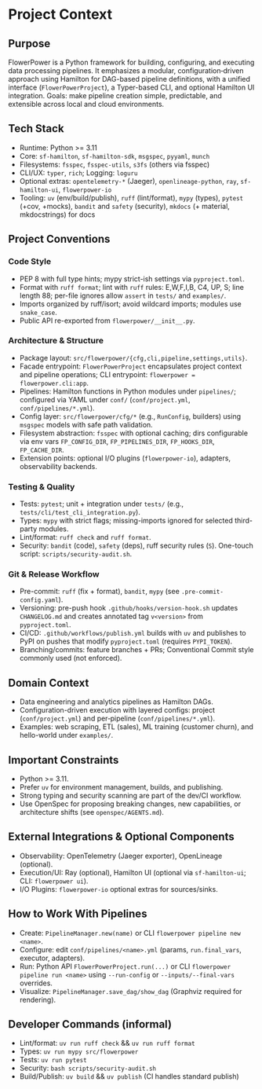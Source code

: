 # Project Context

## Purpose
FlowerPower is a Python framework for building, configuring, and executing data processing pipelines. It emphasizes a modular, configuration‑driven approach using Hamilton for DAG-based pipeline definitions, with a unified interface (`FlowerPowerProject`), a Typer-based CLI, and optional Hamilton UI integration. Goals: make pipeline creation simple, predictable, and extensible across local and cloud environments.

## Tech Stack
- Runtime: Python >= 3.11
- Core: `sf-hamilton`, `sf-hamilton-sdk`, `msgspec`, `pyyaml`, `munch`
- Filesystems: `fsspec`, `fsspec-utils`, `s3fs` (others via fsspec)
- CLI/UX: `typer`, `rich`; Logging: `loguru`
- Optional extras: `opentelemetry-*` (Jaeger), `openlineage-python`, `ray`, `sf-hamilton-ui`, `flowerpower-io`
- Tooling: `uv` (env/build/publish), `ruff` (lint/format), `mypy` (types), `pytest` (+cov, +mocks), `bandit` and `safety` (security), `mkdocs` (+ material, mkdocstrings) for docs

## Project Conventions

### Code Style
- PEP 8 with full type hints; mypy strict-ish settings via `pyproject.toml`.
- Format with `ruff format`; lint with `ruff` rules: E,W,F,I,B, C4, UP, S; line length 88; per-file ignores allow `assert` in `tests/` and `examples/`.
- Imports organized by ruff/isort; avoid wildcard imports; modules use `snake_case`.
- Public API re-exported from `flowerpower/__init__.py`.

### Architecture & Structure
- Package layout: `src/flowerpower/{cfg,cli,pipeline,settings,utils}`.
- Facade entrypoint: `FlowerPowerProject` encapsulates project context and pipeline operations; CLI entrypoint: `flowerpower = flowerpower.cli:app`.
- Pipelines: Hamilton functions in Python modules under `pipelines/`; configured via YAML under `conf/` (`conf/project.yml`, `conf/pipelines/*.yml`).
- Config layer: `src/flowerpower/cfg/*` (e.g., `RunConfig`, builders) using `msgspec` models with safe path validation.
- Filesystem abstraction: `fsspec` with optional caching; dirs configurable via env vars `FP_CONFIG_DIR`, `FP_PIPELINES_DIR`, `FP_HOOKS_DIR`, `FP_CACHE_DIR`.
- Extension points: optional I/O plugins (`flowerpower-io`), adapters, observability backends.

### Testing & Quality
- Tests: `pytest`; unit + integration under `tests/` (e.g., `tests/cli/test_cli_integration.py`).
- Types: `mypy` with strict flags; missing-imports ignored for selected third-party modules.
- Lint/format: `ruff check` and `ruff format`.
- Security: `bandit` (code), `safety` (deps), ruff security rules (`S`). One-touch script: `scripts/security-audit.sh`.

### Git & Release Workflow
- Pre-commit: `ruff` (fix + format), `bandit`, `mypy` (see `.pre-commit-config.yaml`).
- Versioning: pre-push hook `.github/hooks/version-hook.sh` updates `CHANGELOG.md` and creates annotated tag `v<version>` from `pyproject.toml`.
- CI/CD: `.github/workflows/publish.yml` builds with `uv` and publishes to PyPI on pushes that modify `pyproject.toml` (requires `PYPI_TOKEN`).
- Branching/commits: feature branches + PRs; Conventional Commit style commonly used (not enforced).

## Domain Context
- Data engineering and analytics pipelines as Hamilton DAGs.
- Configuration-driven execution with layered configs: project (`conf/project.yml`) and per‑pipeline (`conf/pipelines/*.yml`).
- Examples: web scraping, ETL (sales), ML training (customer churn), and hello-world under `examples/`.

## Important Constraints
- Python >= 3.11.
- Prefer `uv` for environment management, builds, and publishing.
- Strong typing and security scanning are part of the dev/CI workflow.
- Use OpenSpec for proposing breaking changes, new capabilities, or architecture shifts (see `openspec/AGENTS.md`).

## External Integrations & Optional Components
- Observability: OpenTelemetry (Jaeger exporter), OpenLineage (optional).
- Execution/UI: Ray (optional), Hamilton UI (optional via `sf-hamilton-ui`; CLI: `flowerpower ui`).
- I/O Plugins: `flowerpower-io` optional extras for sources/sinks.

## How to Work With Pipelines
- Create: `PipelineManager.new(name)` or CLI `flowerpower pipeline new <name>`.
- Configure: edit `conf/pipelines/<name>.yml` (params, `run.final_vars`, executor, adapters).
- Run: Python API `FlowerPowerProject.run(...)` or CLI `flowerpower pipeline run <name>` using `--run-config` or `--inputs/--final-vars` overrides.
- Visualize: `PipelineManager.save_dag/show_dag` (Graphviz required for rendering).

## Developer Commands (informal)
- Lint/format: `uv run ruff check` && `uv run ruff format`
- Types: `uv run mypy src/flowerpower`
- Tests: `uv run pytest`
- Security: `bash scripts/security-audit.sh`
- Build/Publish: `uv build` && `uv publish` (CI handles standard publish)
